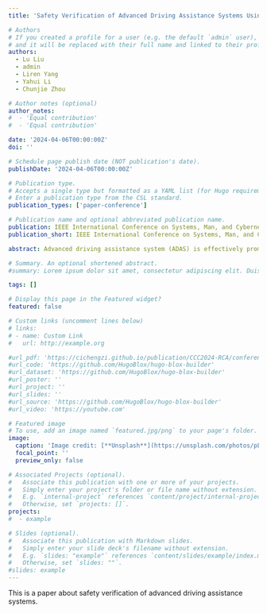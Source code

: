 ```yaml
---
title: 'Safety Verification of Advanced Driving Assistance Systems Using Hybrid Automaton Reachability'

# Authors
# If you created a profile for a user (e.g. the default `admin` user), write the username (folder name) here
# and it will be replaced with their full name and linked to their profile.
authors:
  - Lu Liu
  - admin
  - Liren Yang
  - Yahui Li
  - Chunjie Zhou

# Author notes (optional)
author_notes:
#  - 'Equal contribution'
#  - 'Equal contribution'

date: '2024-04-06T00:00:00Z'
doi: ''

# Schedule page publish date (NOT publication's date).
publishDate: '2024-04-06T00:00:00Z'

# Publication type.
# Accepts a single type but formatted as a YAML list (for Hugo requirements).
# Enter a publication type from the CSL standard.
publication_types: ['paper-conference']

# Publication name and optional abbreviated publication name.
publication: IEEE International Conference on Systems, Man, and Cybernetics
publication_short: IEEE International Conference on Systems, Man, and Cybernetics

abstract: Advanced driving assistance system (ADAS) is effectively promoting the vehicular automation level and it is critical to ensure its functional safety. While existing analysis mainly focuses on individual functions of ADAS, safety violations in the overall system can be found by extensive road tests, which are not only costly in terms of time and money but also lack a formal safety guarantee. This is because tests may not cover all driving scenarios, especially the ones that involve function mode switching. In this paper, we focus on the longitudinal vehicle motion and provide a pipeline to perform safety verification for all the related ADAS functions. To that end, we specify safety constraints and boundaries for a vehicle’s longitudinal cruising and collision avoidance and validate a longitudinal dynamic model against the high-fidelity simulation software CarSim. Then we define hybrid automata to describe the closed-loop system composed of the vehicle dynamics and the ADAS. Finally, by computing the reachable sets of the hybrid automata and comparing them with the specified safety boundaries, the ADAS is verified. Numerical experiments demonstrate the efficacy of the proposed approach.

# Summary. An optional shortened abstract.
#summary: Lorem ipsum dolor sit amet, consectetur adipiscing elit. Duis posuere tellus ac convallis placerat. Proin tincidunt magna sed ex sollicitudin condimentum.

tags: []

# Display this page in the Featured widget?
featured: false

# Custom links (uncomment lines below)
# links:
# - name: Custom Link
#   url: http://example.org

#url_pdf: 'https://cichengzi.github.io/publication/CCC2024-RCA/conference-paper.pdf'
#url_code: 'https://github.com/HugoBlox/hugo-blox-builder'
#url_dataset: 'https://github.com/HugoBlox/hugo-blox-builder'
#url_poster: ''
#url_project: ''
#url_slides: ''
#url_source: 'https://github.com/HugoBlox/hugo-blox-builder'
#url_video: 'https://youtube.com'

# Featured image
# To use, add an image named `featured.jpg/png` to your page's folder.
image:
  caption: 'Image credit: [**Unsplash**](https://unsplash.com/photos/pLCdAaMFLTE)'
  focal_point: ''
  preview_only: false

# Associated Projects (optional).
#   Associate this publication with one or more of your projects.
#   Simply enter your project's folder or file name without extension.
#   E.g. `internal-project` references `content/project/internal-project/index.md`.
#   Otherwise, set `projects: []`.
projects:
#  - example

# Slides (optional).
#   Associate this publication with Markdown slides.
#   Simply enter your slide deck's filename without extension.
#   E.g. `slides: "example"` references `content/slides/example/index.md`.
#   Otherwise, set `slides: ""`.
#slides: example
---
```


This is a paper about safety verification of advanced driving assistance systems.
